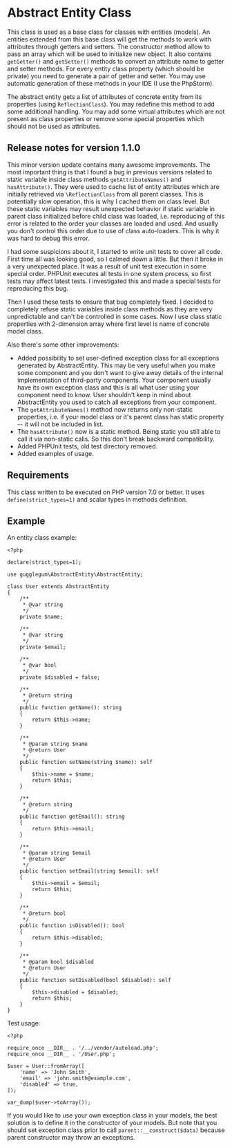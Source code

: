# Abstract Entity Class

This class is used as a base class for classes with entities (models). An entities extended from
this base class will get the methods to work with attributes through getters and setters. The
constructor method allow to pass an array which will be used to initialize new object. It also
contains `getGetter()` and `getSetter()` methods to convert an attribute name to getter and setter
methods. For every entity class property (which should be private) you need to generate a pair of
getter and setter. You may use automatic generation of these methods in your IDE (I use the PhpStorm).

The abstract entity gets a list of attributes of concrete entity from its properties (using
`ReflectionClass`). You may redefine this method to add some additional handling. You may add some virtual
attributes which are not present as class properties or remove some special properties which should not be
used as attributes.

## Release notes for version 1.1.0

This minor version update contains many awesome improvements. The most important thing is that I found a bug in previous versions related to static variable inside class methods `getAttributeNames()` and `hasAttribute()`. They were used to cache list of entity attributes which are initially retrieved via `\ReflectionClass` from all parent classes. This is potentially slow operation, this is why I cached them on class level. But these static variables may result unexpected behavior if static variable in parent class initialized before child class was loaded, i.e. reproducing of this error is related to the order your classes are loaded and used. And usually you don't control this order due to use of class auto-loaders. This is why it was hard to debug this error.

I had some suspicions about it, I started to write unit tests to cover all code. First time all was looking good, so I calmed down a little. But then it broke in a very unexpected place. It was a result of unit test execution in some special order. PHPUnit executes all tests in one system process, so first tests may affect latest tests. I investigated this and made a special tests for reproducing this bug.

Then I used these tests to ensure that bug completely fixed. I decided to completely refuse static variables inside class methods as they are very unpredictable and can't be controlled in some cases. Now I use class static properties with 2-dimension array where first level is name of concrete model class.

Also there's some other improvements:

 * Added possibility to set user-defined exception class for all exceptions generated by AbstractEntity. This may be very useful when you make some component and you don't want to give away details of the internal implementation of third-party components. Your component usually have its own exception class and this is all what user using your component need to know. User shouldn't keep in mind about AbstractEntity you used to catch all exceptions from your component.
 * The `getAttributeNames()` method now returns only non-static properties, i.e. if your model class or it's parent class has static property -- it will not be included in list.
 * The `hasAttribute()` now is a static method. Being static you still able to call it via non-static calls. So this don't break backward compatibility.
  * Added PHPUnit tests, old test directory removed.
  * Added examples of usage.

## Requirements

This class written to be executed on PHP version 7.0 or better. It uses `define(strict_types=1)`
and scalar types in methods definition.

## Example

An entity class example:

```
<?php

declare(strict_types=1);

use gugglegum\AbstractEntity\AbstractEntity;

class User extends AbstractEntity
{
    /**
     * @var string
     */
    private $name;

    /**
     * @var string
     */
    private $email;

    /**
     * @var bool
     */
    private $disabled = false;

    /**
     * @return string
     */
    public function getName(): string
    {
        return $this->name;
    }

    /**
     * @param string $name
     * @return User
     */
    public function setName(string $name): self
    {
        $this->name = $name;
        return $this;
    }

    /**
     * @return string
     */
    public function getEmail(): string
    {
        return $this->email;
    }

    /**
     * @param string $email
     * @return User
     */
    public function setEmail(string $email): self
    {
        $this->email = $email;
        return $this;
    }

    /**
     * @return bool
     */
    public function isDisabled(): bool
    {
        return $this->disabled;
    }

    /**
     * @param bool $disabled
     * @return User
     */
    public function setDisabled(bool $disabled): self
    {
        $this->disabled = $disabled;
        return $this;
    }
}
```

Test usage:

```
<?php

require_once __DIR__ . '/../vendor/autoload.php';
require_once __DIR__ . '/User.php';

$user = User::fromArray([
    'name' => 'John Smith',
    'email' => 'john.smith@example.com',
    'disabled' => true,
]);

var_dump($user->toArray());

```

If you would like to use your own exception class in your models, the best solution is to define it in the 
constructor of your models. But note that you should set exception class prior to call `parent::__construct($data)`
because parent constructor may throw an exceptions.
